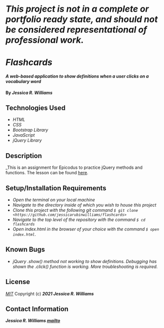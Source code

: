 # _This project is not in a complete or portfolio ready state, and should not be considered representational of professional work._

# _Flashcards_

#### _A web-based application to show definitions when a user clicks on a vocabulary word_

#### By _**Jessica R. Williams**_

## Technologies Used

* _HTML_
* _CSS_
* _Bootstrap Library_
* _JavaScript_
* _jQuery Library_

## Description

_This is an assignment for Epicodus to practice jQuery methods and functions. The lesson can be found [here](https://www.learnhowtoprogram.com/introduction-to-programming/javascript-and-jquery/practice-more-jquery-basics).
## Setup/Installation Requirements

* _Open the terminal on your local machine_
* _Navigate to the directory inside of which you wish to house this project_
* _Clone this project with the following git command `$ git clone <https://github.com/jessicarubinwilliams/flashcards>`_
* _Navigate to the top level of the repository with the command `$ cd flashcards`_
* _Open index.html in the browser of your choice with the command `$ open index.html`_.

## Known Bugs

* _jQuery .show() method not working to show definitions. Debugging has shown the .click() function is working. More troubleshooting is required._

## License
*[MIT](https://choosealicense.com/licenses/mit/)*
Copyright (c) **_2021 Jessica R. Williams_**
## Contact Information
**_Jessica R. Williams [mailto](mailto:jessicarubinwilliams@gmail.com)_**